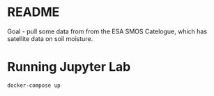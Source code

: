 # README

Goal - pull some data from from the ESA SMOS Catelogue, which has satellite data on soil moisture.

# Running Jupyter Lab
```
docker-compose up
```
